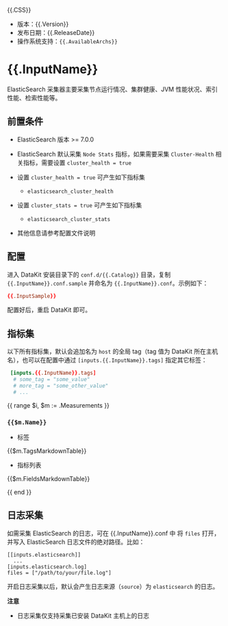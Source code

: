 {{.CSS}}

- 版本：{{.Version}}
- 发布日期：{{.ReleaseDate}}
- 操作系统支持：`{{.AvailableArchs}}`

# {{.InputName}}

ElasticSearch 采集器主要采集节点运行情况、集群健康、JVM 性能状况、索引性能、检索性能等。

## 前置条件
- ElasticSearch 版本 >= 7.0.0
- ElasticSearch 默认采集 `Node Stats` 指标，如果需要采集 `Cluster-Health` 相关指标，需要设置 `cluster_health = true`
- 设置 `cluster_health = true` 可产生如下指标集
  - `elasticsearch_cluster_health`
- 设置 `cluster_stats = true` 可产生如下指标集
  - `elasticsearch_cluster_stats`

- 其他信息请参考配置文件说明

## 配置

进入 DataKit 安装目录下的 `conf.d/{{.Catalog}}` 目录，复制 `{{.InputName}}.conf.sample` 并命名为 `{{.InputName}}.conf`。示例如下：

```toml
{{.InputSample}}
```

配置好后，重启 DataKit 即可。

## 指标集

以下所有指标集，默认会追加名为 `host` 的全局 tag（tag 值为 DataKit 所在主机名），也可以在配置中通过 `[inputs.{{.InputName}}.tags]` 指定其它标签：

``` toml
 [inputs.{{.InputName}}.tags]
  # some_tag = "some_value"
  # more_tag = "some_other_value"
  # ...
```

{{ range $i, $m := .Measurements }}

### `{{$m.Name}}`

-  标签

{{$m.TagsMarkdownTable}}

- 指标列表

{{$m.FieldsMarkdownTable}}

{{ end }} 


## 日志采集

如需采集 ElasticSearch 的日志，可在 {{.InputName}}.conf 中 将 `files` 打开，并写入 ElasticSearch 日志文件的绝对路径。比如：

```
[[inputs.elasticsearch]]
  ...
[inputs.elasticsearch.log]
files = ["/path/to/your/file.log"]
```


开启日志采集以后，默认会产生日志来源（`source`）为 `elasticsearch` 的日志。

**注意**

- 日志采集仅支持采集已安装 DataKit 主机上的日志
